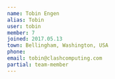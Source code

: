 ```yaml
---
name: Tobin Engen
alias: Tobin
user: tobin
member: 7
joined: 2017.05.13
town: Bellingham, Washington, USA
phone:
email: tobin@clashcomputing.com
partial: team-member
---
```


